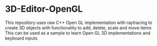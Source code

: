# 3D-Editor-OpenGL

This repository uses raw C++ Open GL implementation with raytracing to create 3D objects with functionality to add, delete, scale and move items
This can be used as a sample to learn Open GL 3D implementations and keyboard inputs
